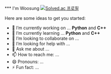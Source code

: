 *** I'm Woosung
[![Solved.ac 프로필](http://mazassumnida.wtf/api/v2/generate_badge?boj=stardino99)](https://solved.ac/stardino99)

Here are some ideas to get you started:

- 🔭 I’m currently working on ... **Python** and **C++**
- 🌱 I’m currently learning ... **Python** and **C++**
- 👯 I’m looking to collaborate on ...
- 🤔 I’m looking for help with ...
- 💬 Ask me about ...
- 📫 How to reach me: ...
- 😄 Pronouns: ...
- ⚡ Fun fact: ...
